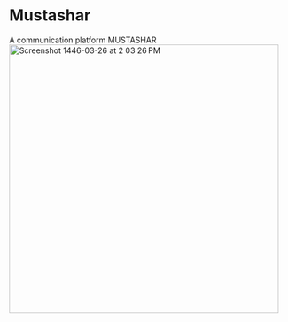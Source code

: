 # Mustashar
A communication platform 
MUSTASHAR
<img width="486" alt="Screenshot 1446-03-26 at 2 03 26 PM" src="https://github.com/user-attachments/assets/440d539d-e6c2-44ec-a146-cdb4e1de6791">
